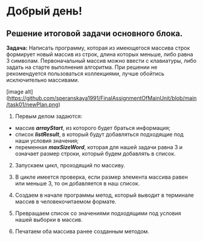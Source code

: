 # Добрый день!

## Решение итоговой задачи основного блока.

**Задача:** Написать программу, которая из имеющегося массива строк формирует новый массив из строк, длина которых меньше, либо равна 3 символам. Первоначальный массив можно ввести с клавиатуры, либо задать на старте выполнения алгоритма. При решении не рекомендуется пользоваться коллекциями, лучше обойтись исключительно массивами.

[image alt] (https://github.com/speranskaya1991/FinalAssignmentOfMainUnit/blob/main/task01/newPlan.png)

1. Первым делом задаются:

- массив **_arrayStart_**, из которого будет браться информация;
- список **_listResult_**, в который будут добавляться подходящие под наши условия значения;
- переменная **_maxSizeWord_**, которая для нашей задачи равна 3 и означает размер строки, который будем добавлять в список.

2. Запускаем цикл, проходящий по массиву.

3. В цикле имеется проверка, если размер элемента массива равен или меньше 3, то он добавляется в наш список.

4. Создаем в начале программы метод, который выводит в терминале массив в человекочитаемом формате.

5. Превращаем список со значениями подходящими под условия нашей выборки в массив.

6. Печатаем оба массива ранее созданным методом.
